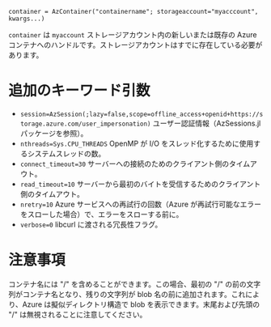 ```
container = AzContainer("containername"; storageaccount="myacccount", kwargs...)
```

`container` は `myaccount` ストレージアカウント内の新しいまたは既存の Azure コンテナへのハンドルです。ストレージアカウントはすでに存在している必要があります。

# 追加のキーワード引数

  * `session=AzSession(;lazy=false,scope=offline_access+openid+https://storage.azure.com/user_impersonation)` ユーザー認証情報（AzSessions.jl パッケージを参照）。
  * `nthreads=Sys.CPU_THREADS` OpenMP が I/O をスレッド化するために使用するシステムスレッドの数。
  * `connect_timeout=30` サーバーへの接続のためのクライアント側のタイムアウト。
  * `read_timeout=10` サーバーから最初のバイトを受信するためのクライアント側のタイムアウト。
  * `nretry=10` Azure サービスへの再試行の回数（Azure が再試行可能なエラーをスローした場合）で、エラーをスローする前に。
  * `verbose=0` libcurl に渡される冗長性フラグ。

# 注意事項

コンテナ名には "/" を含めることができます。この場合、最初の "/" の前の文字列がコンテナ名となり、残りの文字列が blob 名の前に追加されます。これにより、Azure は擬似ディレクトリ構造で blob を表示できます。末尾および先頭の "/" は無視されることに注意してください。

